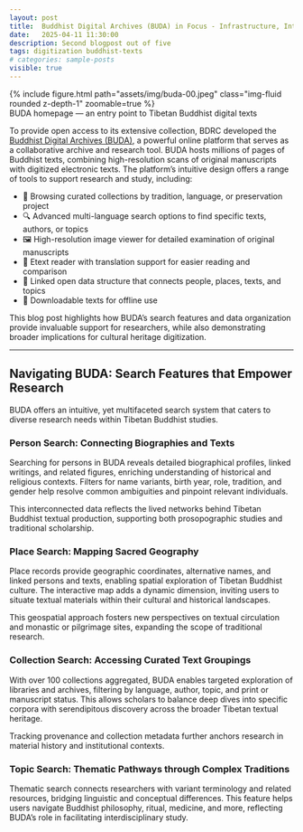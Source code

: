 ```yaml
---
layout: post
title:  Buddhist Digital Archives (BUDA) in Focus - Infrastructure, Interoperability, and Innovation
date:   2025-04-11 11:30:00
description: Second blogpost out of five
tags: digitization buddhist-texts
# categories: sample-posts
visible: true
---
```


<div class="row mt-3">
    <div class="col-sm mt-3 mt-md-0">
        {% include figure.html path="assets/img/buda-00.jpeg" class="img-fluid rounded z-depth-1" zoomable=true %}
    </div>
</div>
<div class="caption">
    BUDA homepage — an entry point to Tibetan Buddhist digital texts
</div>


To provide open access to its extensive collection, BDRC developed the [Buddhist Digital Archives (BUDA)](https://www.bdrc.io/buda-archive/), a powerful online platform that serves as a collaborative archive and research tool.
BUDA hosts millions of pages of Buddhist texts, combining high-resolution scans of original manuscripts with digitized electronic texts. The platform’s intuitive design offers a range of tools to support research and study, including:
- 🧭 Browsing curated collections by tradition, language, or preservation project
- 🔍 Advanced multi-language search options to find specific texts, authors, or topics
- 🖼️ High-resolution image viewer for detailed examination of original manuscripts
- 📖 Etext reader with translation support for easier reading and comparison
- 🔗 Linked open data structure that connects people, places, texts, and topics
- 💾 Downloadable texts for offline use

This blog post highlights how BUDA’s search features and data organization provide invaluable support for researchers, while also demonstrating broader implications for cultural heritage digitization.

---

## Navigating BUDA: Search Features that Empower Research

BUDA offers an intuitive, yet multifaceted search system that caters to diverse research needs within Tibetan Buddhist studies.

### Person Search: Connecting Biographies and Texts

Searching for persons in BUDA reveals detailed biographical profiles, linked writings, and related figures, enriching understanding of historical and religious contexts. Filters for name variants, birth year, role, tradition, and gender help resolve common ambiguities and pinpoint relevant individuals.

This interconnected data reflects the lived networks behind Tibetan Buddhist textual production, supporting both prosopographic studies and traditional scholarship.

### Place Search: Mapping Sacred Geography

Place records provide geographic coordinates, alternative names, and linked persons and texts, enabling spatial exploration of Tibetan Buddhist culture. The interactive map adds a dynamic dimension, inviting users to situate textual materials within their cultural and historical landscapes.

This geospatial approach fosters new perspectives on textual circulation and monastic or pilgrimage sites, expanding the scope of traditional research.

### Collection Search: Accessing Curated Text Groupings

With over 100 collections aggregated, BUDA enables targeted exploration of libraries and archives, filtering by language, author, topic, and print or manuscript status. This allows scholars to balance deep dives into specific corpora with serendipitous discovery across the broader Tibetan textual heritage.

Tracking provenance and collection metadata further anchors research in material history and institutional contexts.

### Topic Search: Thematic Pathways through Complex Traditions

Thematic search connects researchers with variant terminology and related resources, bridging linguistic and conceptual differences. This feature helps users navigate Buddhist philosophy, ritual, medicine, and more, reflecting BUDA’s role in facilitating interdisciplinary study.
